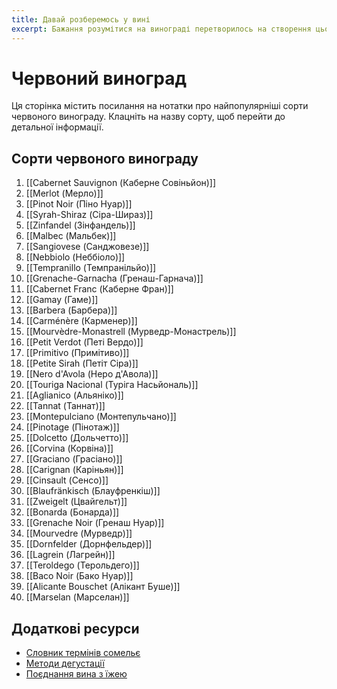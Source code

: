 ```yaml
---
title: Давай розберемось у вині
excerpt: Бажання розумітися на винограді перетворилось на створення цього проекту. Він буде збагачуватися та обростати інформацією
---
```

# Червоний виноград

Ця сторінка містить посилання на нотатки про найпопулярніші сорти червоного винограду. Клацніть на назву сорту, щоб перейти до детальної інформації.

## Сорти червоного винограду

1. [[Cabernet Sauvignon (Каберне Совіньйон)]]
2. [[Merlot (Мерло)]]
3. [[Pinot Noir (Піно Нуар)]]
4. [[Syrah-Shiraz (Сіра-Шираз)]]
5. [[Zinfandel (Зінфандель)]]
6. [[Malbec (Мальбек)]]
7. [[Sangiovese (Санджовезе)]]
8. [[Nebbiolo (Неббіоло)]]
9. [[Tempranillo (Темпранільйо)]]
10. [[Grenache-Garnacha (Гренаш-Гарнача)]]
11. [[Cabernet Franc (Каберне Фран)]]
12. [[Gamay (Гаме)]]
13. [[Barbera (Барбера)]]
14. [[Carménère (Карменер)]]
15. [[Mourvèdre-Monastrell (Мурведр-Монастрель)]]
16. [[Petit Verdot (Петі Вердо)]]
17. [[Primitivo (Примітиво)]]
18. [[Petite Sirah (Петіт Сіра)]]
19. [[Nero d'Avola (Неро д'Авола)]]
20. [[Touriga Nacional (Туріга Насьйональ)]]
21. [[Aglianico (Альяніко)]]
22. [[Tannat (Таннат)]]
23. [[Montepulciano (Монтепульчано)]]
24. [[Pinotage (Пінотаж)]]
25. [[Dolcetto (Дольчетто)]]
26. [[Corvina (Корвіна)]]
27. [[Graciano (Грасіано)]]
28. [[Carignan (Каріньян)]]
29. [[Cinsault (Сенсо)]]
30. [[Blaufränkisch (Блауфренкіш)]]
31. [[Zweigelt (Цвайгельт)]]
32. [[Bonarda (Бонарда)]]
33. [[Grenache Noir (Гренаш Нуар)]]
34. [[Mourvedre (Мурведр)]]
35. [[Dornfelder (Дорнфельдер)]]
36. [[Lagrein (Лагрейн)]]
37. [[Teroldego (Терольдего)]]
38. [[Baco Noir (Бако Нуар)]]
39. [[Alicante Bouschet (Алікант Буше)]]
40. [[Marselan (Марселан)]]

## Додаткові ресурси
- [Словник термінів сомельє](#)
- [Методи дегустації](#)
- [Поєднання вина з їжею](#)









